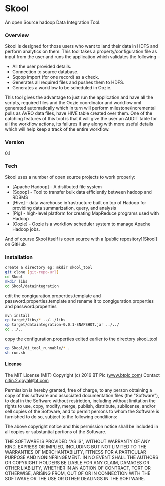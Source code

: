 # Skool
An open Source hadoop Data Integration Tool.

### Overview
Skool is designed for those users who want to land their data in HDFS and perform analytics on them. This tool takes a property/configuration file as input from the user and runs the application which validates the following –
-	All the user provided details.
-	Connection to source database.
-	Sqoop import (for one record) as a check.
-	Generates all required files and pushes them to HDFS.
-	Generates a workflow to be scheduled in Oozie.

This tool gives the advantage to just run the application and have all the scripts, required files and the Oozie coordinator and workflow xml generated automatically which in turn will perform milestone/incremental pulls as AVRO data files, have HIVE table created over them.
One of the catching features of this tool is that it will give the user an AUDIT table for all the workflow actions, its failures if any along with more useful details which will help keep a track of the entire workflow.

### Version
0.1

### Tech

Skool uses a number of open source projects to work properly:

* [Apache Hadoop] - A distibuted file system
* [Sqoop] - Tool to transfer bulk data efficiently between hadoop and RDBMS
* [Hive] - data warehouse infrastructure built on top of Hadoop for providing data summarization, query, and analysis
* [Pig] - high-level platform for creating MapReduce programs used with Hadoop
* [Oozie] - Oozie is a workflow scheduler system to manage Apache Hadoop jobs.

And of course Skool itself is open source with a [public repository][Skool]
 on GitHub
 
### Installation
 ```sh
 create a directory eg: mkdir skool_tool
 git clone [git-repo-url]
 cd Skool
 mkdir libs
 cd Skool/dataintegration
```
edit the congiguration.properties.template and password.properties.template and rename it to congiguration.properties and password.properties
```sh
mvn install
cp target/libs/* ../../libs
cp target/dataintegration-0.0.1-SNAPSHOT.jar ../../
cd ../..
```
copy the configuration.properties edited earlier to the directory skool_tool
```sh
cp Skool/di_tool_runnable/* .
sh run.sh 
```
#### License
The MIT License (MIT)
Copyright (c) 2016 BT Plc (www.btplc.com) Contact nitin.2.goyal@bt.com

Permission is hereby granted, free of charge, to any person obtaining a copy of this software and associated documentation files (the "Software"), to deal in the Software without restriction, including without limitation the rights to use, copy, modify, merge, publish, distribute, sublicense, and/or sell copies of the Software, and to permit persons to whom the Software is furnished to do so, subject to the following conditions:

The above copyright notice and this permission notice shall be included in all copies or substantial portions of the Software.

THE SOFTWARE IS PROVIDED "AS IS", WITHOUT WARRANTY OF ANY KIND, EXPRESS OR IMPLIED, INCLUDING BUT NOT LIMITED TO THE WARRANTIES OF MERCHANTABILITY, FITNESS FOR A PARTICULAR PURPOSE AND NONINFRINGEMENT. IN NO EVENT SHALL THE AUTHORS OR COPYRIGHT HOLDERS BE LIABLE FOR ANY CLAIM, DAMAGES OR OTHER LIABILITY, WHETHER IN AN ACTION OF CONTRACT, TORT OR OTHERWISE, ARISING FROM, OUT OF OR IN CONNECTION WITH THE SOFTWARE OR THE USE OR OTHER DEALINGS IN THE SOFTWARE.




 
